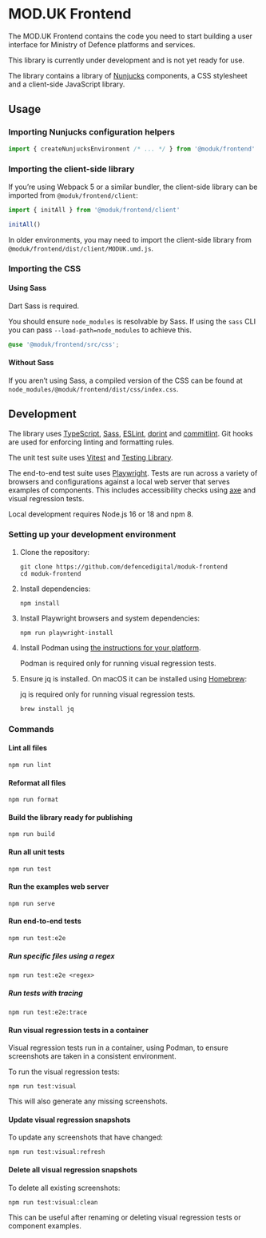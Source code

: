 # MOD.UK Frontend

The MOD.UK Frontend contains the code you need to start building a user
interface for Ministry of Defence platforms and services.

This library is currently under development and is not yet ready for use.

The library contains a library of [Nunjucks](https://www.typescriptlang.org)
components, a CSS stylesheet and a client-side JavaScript library.

## Usage

### Importing Nunjucks configuration helpers

```typescript
import { createNunjucksEnvironment /* ... */ } from '@moduk/frontend'
```

### Importing the client-side library

If you’re using Webpack 5 or a similar bundler, the client-side library can be
imported from `@moduk/frontend/client`:

```javascript
import { initAll } from '@moduk/frontend/client'

initAll()
```

In older environments, you may need to import the client-side library from
`@moduk/frontend/dist/client/MODUK.umd.js`.

### Importing the CSS

#### Using Sass

Dart Sass is required.

You should ensure `node_modules` is resolvable by Sass. If using the `sass` CLI
you can pass `--load-path=node_modules` to achieve this.

```scss
@use '@moduk/frontend/src/css';
```

#### Without Sass

If you aren’t using Sass, a compiled version of the CSS can be found at
`node_modules/@moduk/frontend/dist/css/index.css`.

## Development

The library uses [TypeScript](https://www.typescriptlang.org),
[Sass](https://sass-lang.com), [ESLint](https://eslint.org),
[dprint](https://dprint.dev) and [commitlint](https://commitlint.js.org). Git
hooks are used for enforcing linting and formatting rules.

The unit test suite uses [Vitest](https://vitest.dev) and
[Testing Library](https://testing-library.com).

The end-to-end test suite uses [Playwright](https://playwright.dev/). Tests are
run across a variety of browsers and configurations against a local web server
that serves examples of components. This includes accessibility checks using
[axe](https://www.deque.com/axe/) and visual regression tests.

Local development requires Node.js 16 or 18 and npm 8.

### Setting up your development environment

1. Clone the repository:

   ```shell
   git clone https://github.com/defencedigital/moduk-frontend
   cd moduk-frontend
   ```

2. Install dependencies:

   ```shell
   npm install
   ```

3. Install Playwright browsers and system dependencies:

   ```shell
   npm run playwright-install
   ```

4. Install Podman using
   [the instructions for your platform](https://podman.io/getting-started/installation).

   Podman is required only for running visual regression tests.

5. Ensure jq is installed. On macOS it can be installed using
   [Homebrew](https://brew.sh/):

   jq is required only for running visual regression tests.

   ```shell
   brew install jq
   ```

### Commands

#### Lint all files

```shell
npm run lint
```

#### Reformat all files

```shell
npm run format
```

#### Build the library ready for publishing

```shell
npm run build
```

#### Run all unit tests

```shell
npm run test
```

#### Run the examples web server

```shell
npm run serve
```

#### Run end-to-end tests

```shell
npm run test:e2e
```

##### Run specific files using a regex

```shell
npm run test:e2e <regex>
```

##### Run tests with tracing

```shell
npm run test:e2e:trace
```

#### Run visual regression tests in a container

Visual regression tests run in a container, using Podman, to ensure screenshots
are taken in a consistent environment.

To run the visual regression tests:

```shell
npm run test:visual
```

This will also generate any missing screenshots.

#### Update visual regression snapshots

To update any screenshots that have changed:

```shell
npm run test:visual:refresh
```

#### Delete all visual regression snapshots

To delete all existing screenshots:

```shell
npm run test:visual:clean
```

This can be useful after renaming or deleting visual regression tests or
component examples.

